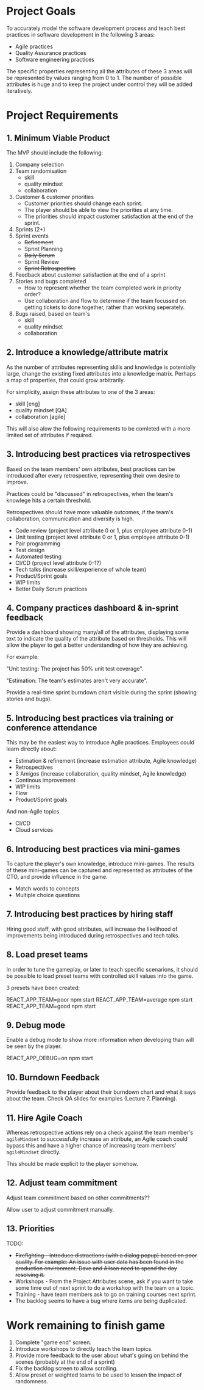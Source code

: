 # Project Goals

To accurately model the software development process and teach best practices in software development in the following 3 areas:

- Agile practices
- Quality Assurance practices
- Software engineering practices

The specific properties representing all the attributes of these 3 areas will be represented by values ranging from 0 to 1. The number of possible attributes is huge and to keep the project under control they will be added iteratively.

# Project Requirements

## 1. Minimum Viable Product

The MVP should include the following:

1. Company selection
2. Team randomisation
   - skill
   - quality mindset
   - collaboration
3. Customer & customer priorities
   - Customer priorities should change each sprint.
   - The player should be able to view the priorities at any time.
   - The priorities should impact customer satisfaction at the end of the sprint.
4. Sprints (2+)
5. Sprint events
   - ~~Refinement~~
   - Sprint Planning
   - ~~Daily Scrum~~
   - Sprint Review
   - ~~Sprint Retrospective~~
6. Feedback about customer satisfaction at the end of a sprint
7. Stories and bugs completed
   - How to represent whether the team completed work in priority order?
   - Use collaboration and flow to determine if the team focussed on getting tickets to done together, rather than working seperately.
8. Bugs raised, based on team's
   - skill
   - quality mindset
   - collaboration

## 2. Introduce a knowledge/attribute matrix

As the number of attributes representing skills and knowledge is potentially large, change the existing fixed attributes into a knowledge matrix. Perhaps a map of properties, that could grow arbitrarily.

For simplicity, assign these attributes to one of the 3 areas:

- skill [eng]
- quality mindset [QA]
- collaboration [agile]

This will also alow the following requirements to be comleted with a more limited set of attributes if required.

## 3. Introducing best practices via retrospectives

Based on the team members' own attributes, best practices can be introduced after every retrospective, representing their own desire to improve.

Practices could be "discussed" in retrospectives, when the team's knowlege hits a certain threshold.

Retrospectives should have more valuable outcomes, if the team's collaboration, communication and diversity is high.

- Code review (project level attribute 0 or 1, plus employee attribute 0-1)
- Unit testing (project level attribute 0 or 1, plus employee attribute 0-1)
- Pair programming
- Test design
- Automated testing
- CI/CD (project level attribute 0-1?)
- Tech talks (increase skill/experience of whole team)
- Product/Sprint goals
- WIP limits
- Better Daily Scrum practices

## 4. Company practices dashboard & in-sprint feedback

Provide a dashboard showing many/all of the attributes, displaying some text to indicate the quality of the attribute based on thresholds. This will allow the player to get a better understanding of how they are achieving.

For example:

"Unit testing: The project has 50% unit test coverage".

"Estimation: The team's estimates aren't very accurate".

Provide a real-time sprint burndown chart visible during the sprint (showing stories and bugs).

## 5. Introducing best practices via training or conference attendance

This may be the easiest way to introduce Agile practices. Employees could learn directly about:

- Estimation & refinement (increase estimation attribute, Agile knowledge)
- Retrospectives
- 3 Amigos (increase collaboration, quality mindset, Agile knowledge)
- Continous improvement
- WIP limits
- Flow
- Product/Sprint goals

And non-Agile topics

- CI/CD
- Cloud services

## 6. Introducing best practices via mini-games

To capture the player's own knowledge, introduce mini-games. The results of these mini-games can be captured and represented as attributes of the CTO, and provide influence in the game.

- Match words to concepts
- Multiple choice questions

## 7. Introducing best practices by hiring staff

Hiring good staff, with good attributes, will increase the likelihood of improvements being introduced during retrospectives and tech talks.

## 8. Load preset teams

In order to tune the gameplay, or later to teach specific scenarions, it should be possible to
load preset teams with controlled skill values into the game.

3 presets have been created:

REACT_APP_TEAM=poor npm start
REACT_APP_TEAM=average npm start
REACT_APP_TEAM=good npm start

## 9. Debug mode

Enable a debug mode to show more information when developing than will be seen by the player.

REACT_APP_DEBUG=on npm start

## 10. Burndown Feedback

Provide feedback to the player about their burndown chart and what it says about the team.
Check QA slides for examples (Lecture 7. Planning).

## 11. Hire Agile Coach

Whereas retrospective actions rely on a check against the team member's `agileMindset`
to successfully increase an attribute, an Agile coach could bypass this and have a
higher chance of increasing team members' `agileMindset` directly.

This should be made explicit to the player somehow.

## 12. Adjust team commitment

Adjust team commitment based on other commitments??

Allow user to adjust commitment manually.

## 13. Priorities

TODO:

- ~~Firefighting - introduce distractions (with a dialog popup) based on poor quality. For example: An issue with user data has been found in the production environment. Dave and Alison need to spend the day resolving it.~~
- Workshops - From the Project Attributes scene, ask if you want to take some time out of next sprint to do a workshop with the team on a topic.
- Training - have team members ask to go on training courses next sprint.
- The backlog seems to have a bug where items are being duplicated.

# Work remaining to finish game

1. Complete "game end" screen.
2. Introduce workshops to directly teach the team topics.
3. Provide more feedback to the user about what's going on behind the scenes (probably at the end of a sprint)
4. Fix the backlog screen to allow scrolling.
5. Allow preset or weighted teams to be used to lessen the impact of randomness.
